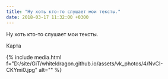 ```yaml
---
title: "Ну хоть кто-то слушает мои тексты."
date: 2018-03-17 11:32:00 +0300
---
```


Ну хоть кто-то слушает мои тексты.

Карта

{% include media.html f="D:/site/GiT/whiteldragon.github.io/assets/vk_photos/4/NvCI-CKYmi0.jpg" alt="" %}
